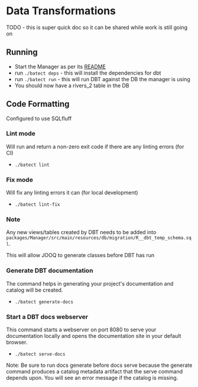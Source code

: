 # Data Transformations

TODO - this is super quick doc so it can be shared while work is still going on

## Running

* Start the Manager as per its [README](../Manager/README.md)
* run `./batect deps` - this will install the dependencies for dbt
* run `./batect run` - this will run DBT against the DB the manager is using
* You should now have a rivers_2 table in the DB

## Code Formatting

Configured to use SQLfluff

### Lint mode

Will run and return a non-zero exit code if there are any linting errors (for CI) 

* `./batect lint`

### Fix mode

Will fix any linting errors it can (for local development)

* `./batect lint-fix`

### Note

Any new views/tables created by DBT needs to be added into
`packages/Manager/src/main/resources/db/migration/R__dbt_temp_schema.sql`.

This will allow JOOQ to generate classes before DBT has run

### Generate DBT documentation

The command helps in generating your project's documentation and catalog will be created.

* `./batect generate-docs`

### Start a DBT docs webserver
This command starts a webserver on port 8080 to serve your documentation locally and opens the documentation site in your default browser.

* `./batect serve-docs`

Note: Be sure to run docs generate before docs serve because the generate command produces a catalog metadata artifact that the serve command depends upon. 
You will see an error message if the catalog is missing.